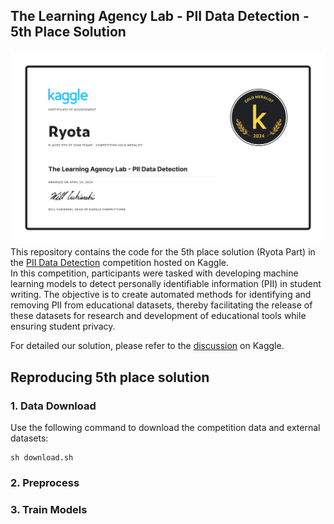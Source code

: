 ## The Learning Agency Lab - PII Data Detection - 5th Place Solution
![certificate](./appendix/certificate.png)
This repository contains the code for the 5th place solution (Ryota Part) in the [PII Data Detection](https://www.kaggle.com/competitions/pii-detection-removal-from-educational-data/overview) competition hosted on Kaggle.  
In this competition, participants were tasked with developing machine learning models to detect personally identifiable information (PII) in student writing. The objective is to create automated methods for identifying and removing PII from educational datasets, thereby facilitating the release of these datasets for research and development of educational tools while ensuring student privacy.  

For detailed our solution, please refer to the [discussion](https://www.kaggle.com/competitions/pii-detection-removal-from-educational-data/discussion/497306) on Kaggle.

## Reproducing 5th place solution
### 1. Data Download
Use the following command to download the competition data and external datasets:
```
sh download.sh
```
### 2. Preprocess

### 3. Train Models

